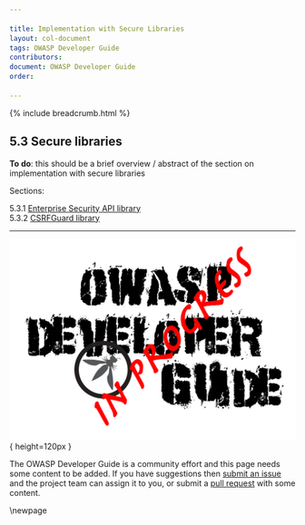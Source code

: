 ```yaml
---

title: Implementation with Secure Libraries
layout: col-document
tags: OWASP Developer Guide
contributors:
document: OWASP Developer Guide
order:

---
```


{% include breadcrumb.html %}

## 5.3 Secure libraries

**To do**: this should be a brief overview / abstract of the section on implementation with secure libraries

Sections:

5.3.1 [Enterprise Security API library](#enterprise-security-api-library)  
5.3.2 [CSRFGuard library](#csrfguard-library)  

----

![Developer Guide](../../assets/images/dg_wip.png){ height=120px }

The OWASP Developer Guide is a community effort and this page needs some content to be added.
If you have suggestions then [submit an issue][issue0703] and the project team can assign it to you,
or submit a [pull request][pr] with some content.

[issue0703]: https://github.com/OWASP/www-project-developer-guide/issues/new?labels=enhancement&template=request.md&title=Update:%2007-implementation/03-secure-libraries/00-toc
[pr]: https://github.com/OWASP/www-project-developer-guide/pulls

\newpage
